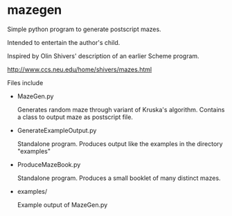 mazegen
=======

Simple python program to generate postscript mazes.

Intended to entertain the author's child.

Inspired by Olin Shivers' description of an earlier Scheme program.

[
http://www.ccs.neu.edu/home/shivers/mazes.html
](http://www.ccs.neu.edu/home/shivers/mazes.html)

Files include
* MazeGen.py

  Generates random maze through variant of Kruska's algorithm.
  Contains a class to output maze as postscript file.

* GenerateExampleOutput.py

  Standalone program.
  Produces output like the examples in the directory "examples"

* ProduceMazeBook.py 

  Standalone program.
  Produces a small booklet of many distinct mazes.

* examples/

  Example output of MazeGen.py

